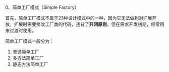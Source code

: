 0、简单工厂模式（Simple Factory）

首先，简单工厂模式不属于23种设计模式中的一种，因为它无法做到对扩展开放，扩展时需要修改工厂类的代码，违背了**开闭原则**，但在需求开发初期，经常用来过渡时使用。

简单工厂模式一般分为：
1. 普通简单工厂
2. 多方法简单工厂
3. 静态方法简单工厂
